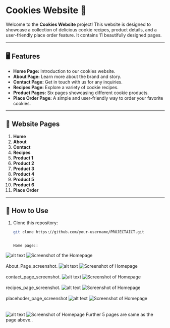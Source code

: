 # Cookies Website 🍪

Welcome to the **Cookies Website** project! This website is designed to showcase a collection of delicious cookie recipes, product details, and a user-friendly place order feature. It contains 11 beautifully designed pages.

---

## 🖥️ Features
- **Home Page:** Introduction to our cookies website.
- **About Page:** Learn more about the brand and story.
- **Contact Page:** Get in touch with us for any inquiries.
- **Recipes Page:** Explore a variety of cookie recipes.
- **Product Pages:** Six pages showcasing different cookie products.
- **Place Order Page:** A simple and user-friendly way to order your favorite cookies.

---

## 📂 Website Pages
1. **Home**
2. **About**
3. **Contact**
4. **Recipes**
5. **Product 1**
6. **Product 2**
7. **Product 3**
8. **Product 4**
9. **Product 5**
10. **Product 6**
11. **Place Order**

---

## 🌟 How to Use
1. Clone this repository:
   ```bash
   git clone https://github.com/your-username/PROJECTAICT.git

   
   Home page::
  ![alt text](https://github.com/RabiyaMkhan/website_Project/blob/main/homepage.png.jpg?raw=true)
  ![Screenshot of the Homepage](https://github.com/yourusername/PROJECTAICT/blob/main/homepage.png)
  <br>
  <br>
 About_Page_screenshot.
 ![alt text](https://github.com/RabiyaMkhan/website_Project/blob/main/aboutpage.png.jpg?raw=true)
 ![Screenshot of Homepage](https://github.com/yourusername/PROJECTAICT/blob/main/aboutpage.png.jpg)
 <br>
 <br>
 contact_page_screenshot.
 ![alt text](https://github.com/RabiyaMkhan/website_Project/blob/main/contactpage.png.jpg?raw=true)
 ![Screenshot of Homepage](https://github.com/yourusername/PROJECTAICT/blob/main/contactpage.png.jpg)
 <br>
 <br>
 recipes_page_screenshot.
 ![alt text](https://github.com/RabiyaMkhan/website_Project/blob/main/recipes.png.jpg?raw=true)
 ![Screenshot of Homepage](https://github.com/yourusername/PROJECTAICT/blob/main/recipes.png.jpg)
 <br>
 <br>
 placehoder_page_screenshot
 ![alt text](https://github.com/RabiyaMkhan/website_Project/blob/main/Placeorderpage.png.jpg?raw=true)
 ![Screenshot of Homepage](https://github.com/yourusername/PROJECTAICT/blob/main/Placeorderpage.png.jpg)\
 <br>
 <br>
 ![alt text](https://github.com/RabiyaMkhan/website_Project/blob/main/productpage.png.jpg?raw=true)
 ![Screenshot of Homepage](https://github.com/yourusername/PROJECTAICT/blob/main/productpage.png.jpg)
 Further 5 pages are same as the page above.. 


 


 


 


 




   






